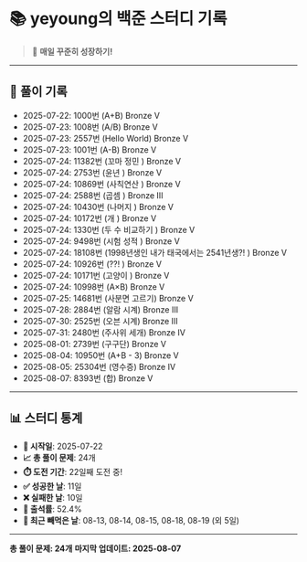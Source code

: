 # 📚 yeyoung의 백준 스터디 기록

> 🎯 **매일 꾸준히 성장하기!**

---

## 📅 풀이 기록

- 2025-07-22: 1000번 (A+B) Bronze V
- 2025-07-23: 1008번 (A/B) Bronze V
- 2025-07-23: 2557번 (Hello World) Bronze V
- 2025-07-23: 1001번 (A-B) Bronze V
- 2025-07-24: 11382번 (꼬마 정민 ) Bronze V
- 2025-07-24: 2753번 (윤년 ) Bronze V
- 2025-07-24: 10869번 (사칙연산 ) Bronze V
- 2025-07-24: 2588번 (곱셈 ) Bronze III
- 2025-07-24: 10430번 (나머지 ) Bronze V
- 2025-07-24: 10172번 (개 ) Bronze V
- 2025-07-24: 1330번 (두 수 비교하기 ) Bronze V
- 2025-07-24: 9498번 (시험 성적 ) Bronze V
- 2025-07-24: 18108번 (1998년생인 내가 태국에서는 2541년생?! ) Bronze V
- 2025-07-24: 10926번 (??! ) Bronze V
- 2025-07-24: 10171번 (고양이 ) Bronze V
- 2025-07-24: 10998번 (A×B) Bronze V
- 2025-07-25: 14681번 (사분면 고르기) Bronze V
- 2025-07-28: 2884번 (알람 시계) Bronze III
- 2025-07-30: 2525번 (오븐 시계) Bronze III
- 2025-07-31: 2480번 (주사위 세개) Bronze IV
- 2025-08-01: 2739번 (구구단) Bronze V
- 2025-08-04: 10950번 (A+B - 3) Bronze V
- 2025-08-05: 25304번 (영수증) Bronze IV
- 2025-08-07: 8393번 (합) Bronze V

---

## 📊 스터디 통계

- **📅 시작일**: 2025-07-22
- **📈 총 풀이 문제**: 24개
- **⏱️ 도전 기간**: 22일째 도전 중!
- **✅ 성공한 날**: 11일
- **❌ 실패한 날**: 10일
- **🎯 출석률**: 52.4%
- **📝 최근 빼먹은 날**: 08-13, 08-14, 08-15, 08-18, 08-19 (외 5일)

---

**총 풀이 문제: 24개**
**마지막 업데이트: 2025-08-07**
